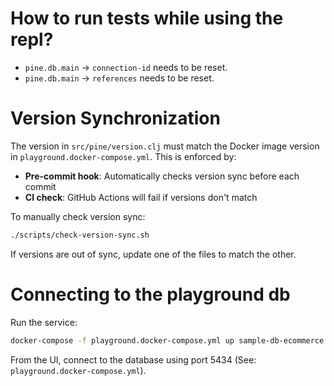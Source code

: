 # How to run tests while using the repl?

- `pine.db.main` -> `connection-id` needs to be reset.
- `pine.db.main` -> `references` needs to be reset.

# Version Synchronization

The version in `src/pine/version.clj` must match the Docker image version in `playground.docker-compose.yml`. This is enforced by:

- **Pre-commit hook**: Automatically checks version sync before each commit
- **CI check**: GitHub Actions will fail if versions don't match

To manually check version sync:
```bash
./scripts/check-version-sync.sh
```

If versions are out of sync, update one of the files to match the other.

# Connecting to the playground db

Run the service:

```bash
docker-compose -f playground.docker-compose.yml up sample-db-ecommerce
```

From the UI, connect to the database using port 5434 (See: `playground.docker-compose.yml`).